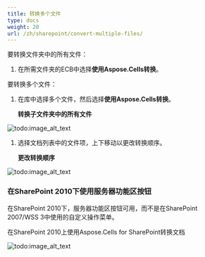 ```yaml
---
title: 转换多个文件
type: docs
weight: 20
url: /zh/sharepoint/convert-multiple-files/
---
```


要转换文件夹中的所有文件： 

1. 在所需文件夹的ECB中选择**使用Aspose.Cells转换**。

要转换多个文件： 

1. 在库中选择多个文件，然后选择**使用Aspose.Cells转换**。 

   **转换子文件夹中的所有文件** 

![todo:image_alt_text](convert-multiple-files_1.png)




1. 选择文档列表中的文件项，上下移动以更改转换顺序。 

   **更改转换顺序** 

![todo:image_alt_text](convert-multiple-files_2.png)
### **在SharePoint 2010下使用服务器功能区按钮**
在SharePoint 2010下，服务器功能区按钮可用，而不是在SharePoint 2007/WSS 3中使用的自定义操作菜单。 

在SharePoint 2010上使用Aspose.Cells for SharePoint转换文档 

![todo:image_alt_text](convert-multiple-files_3.png)
